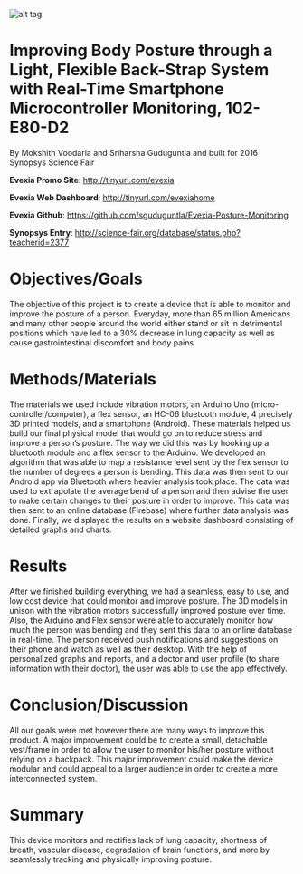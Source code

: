 ![alt tag](https://github.com/sguduguntla/Evexia-Posture-Monitoring/blob/master/images/evexia-logo.png) 

# Improving Body Posture through a Light, Flexible Back-Strap System with Real-Time Smartphone Microcontroller Monitoring, 102-E80-D2

By Mokshith Voodarla and Sriharsha Guduguntla and built for 2016 Synopsys Science Fair

**Evexia Promo Site**: http://tinyurl.com/evexia

**Evexia Web Dashboard**: http://tinyurl.com/evexiahome

**Evexia Github**: https://github.com/sguduguntla/Evexia-Posture-Monitoring

**Synopsys Entry**: http://science-fair.org/database/status.php?teacherid=2377

# Objectives/Goals

The objective of this project is to create a device that is able to monitor and improve the posture of a person. Everyday, more than 65 million Americans and many other people around the world either stand or sit in detrimental positions which have led to a 30% decrease in lung capacity as well as cause gastrointestinal discomfort and body pains.

# Methods/Materials

The materials we used include vibration motors, an Arduino Uno (micro-controller/computer), a flex sensor, an HC-06 bluetooth module, 4 precisely 3D printed models, and a smartphone (Android). These materials helped us build our final physical model that would go on to reduce stress and improve a person’s posture. The way we did this was by hooking up a bluetooth module and a flex sensor to the Arduino. We developed an algorithm that was able to map a resistance level sent by the flex sensor to the number of degrees a person is bending. This data was then sent to our Android app via Bluetooth where heavier analysis took place. The data was used to extrapolate the average bend of a person and then advise the user to make certain changes to their posture in order to improve. This data was then sent to an online database (Firebase) where further data analysis was done. Finally, we displayed the results on a website dashboard consisting of detailed graphs and charts. 

# Results

After we finished building everything, we had a seamless, easy to use, and low cost device that could monitor and improve posture. The 3D models in unison with the vibration motors successfully improved posture over time. Also, the Arduino and Flex sensor were able to accurately monitor how much the person was bending and they sent this data to an online database in real-time. The person received push notifications and suggestions on their phone and watch as well as their desktop. With the help of personalized graphs and reports, and a doctor and user profile (to share information with their doctor), the user was able to use the app effectively.

# Conclusion/Discussion

All our goals were met however there are many ways to improve this product. A major improvement could be to create a small, detachable vest/frame in order to allow the user to monitor his/her posture without relying on a backpack. This major improvement could make the device modular and could appeal to a larger audience in order to create a more interconnected system.

# Summary

This device monitors and rectifies lack of lung capacity, shortness of breath, vascular disease, degradation of brain functions, and more by seamlessly tracking and physically improving posture.
